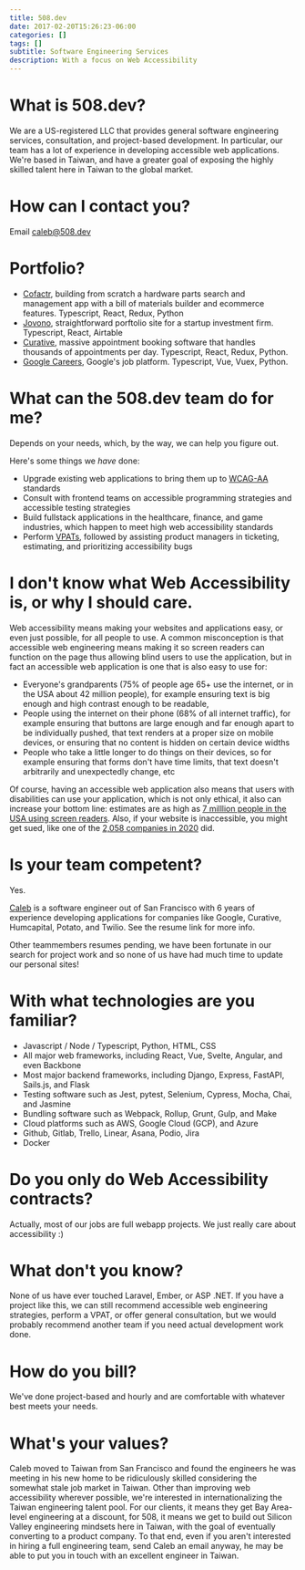 ```yaml
---
title: 508.dev
date: 2017-02-20T15:26:23-06:00
categories: []
tags: []
subtitle: Software Engineering Services
description: With a focus on Web Accessibility
---
```


# What is 508.dev?
We are a US-registered LLC that provides general software engineering services, consultation, and project-based development. In particular, our team has a lot of experience in developing accessible web applications. We're based in Taiwan, and have a greater goal of exposing the highly skilled talent here in Taiwan to the global market.

# How can I contact you?

Email caleb@508.dev

# Portfolio?

* [Cofactr](https://www.cofactr.com/), building from scratch a hardware parts search and management app with a bill of materials builder and ecommerce features. Typescript, React, Redux, Python
* [Jovono](https://www.jovono.com/), straightforward porftolio site for a startup investment firm. Typescript, React, Airtable
* [Curative](https://www.curative.com/), massive appointment booking software that handles thousands of appointments per day. Typescript, React, Redux, Python.
* [Google Careers](https://careers.google.com/), Google's job platform. Typescript, Vue, Vuex, Python.


# What can the 508.dev team do for me?
Depends on your needs, which, by the way, we can help you figure out.

Here's some things we *have* done:

* Upgrade existing web applications to bring them up to [WCAG-AA](https://www.w3.org/WAI/standards-guidelines/wcag/) standards
* Consult with frontend teams on accessible programming strategies and accessible testing strategies
* Build fullstack applications in the healthcare, finance, and game industries, which happen to meet high web accessibility standards
* Perform [VPATs](https://www.section508.gov/sell/vpat/), followed by assisting product managers in ticketing, estimating, and prioritizing accessibility bugs

# I don't know what Web Accessibility is, or why I should care.

Web accessibility means making your websites and applications easy, or even just possible, for all people to use. A common misconception is that accessible web engineering means making it so screen readers can function on the page thus allowing blind users to use the application, but in fact an accessible web application is one that is also easy to use for:

* Everyone's grandparents (75% of people age 65+ use the internet, or in the USA about 42 million people), for example ensuring text is big enough and high contrast enough to be readable,
* People using the internet on their phone (68% of all internet traffic), for example ensuring that buttons are large enough and far enough apart to be individually pushed, that text renders at a proper size on mobile devices, or ensuring that no content is hidden on certain device widths
* People who take a little longer to do things on their devices, so for example ensuring that forms don't have time limits, that text doesn't arbitrarily and unexpectedly change, etc

Of course, having an accessible web application also means that users with disabilities can use your application, which is not only ethical, it also can increase your bottom line: estimates are as high as [7 milllion people in the USA using screen readers](https://nfb.org/resources/blindness-statistics). Also, if your website is inaccessible, you might get sued, like one of the [2,058 companies in 2020](https://www.accessibility.com/complete-report-2020-website-accessibility-lawsuits) did.

# Is your team competent?

Yes.

[Caleb](https://calebjay.com/resume.html) is a software engineer out of San Francisco with 6 years of experience developing applications for companies like Google, Curative, Humcapital, Potato, and Twilio. See the resume link for more info.

Other teammembers resumes pending, we have been fortunate in our search for project work and so none of us have had much time to update our personal sites!

# With what technologies are you familiar?

* Javascript / Node / Typescript, Python, HTML, CSS
* All major web frameworks, including React, Vue, Svelte, Angular, and even Backbone
* Most major backend frameworks, including Django, Express, FastAPI, Sails.js, and Flask
* Testing software such as Jest, pytest, Selenium, Cypress, Mocha, Chai, and Jasmine
* Bundling software such as Webpack, Rollup, Grunt, Gulp, and Make
* Cloud platforms such as AWS, Google Cloud (GCP), and Azure
* Github, Gitlab, Trello, Linear, Asana, Podio, Jira
* Docker

# Do you only do Web Accessibility contracts?

Actually, most of our jobs are full webapp projects. We just really care about accessibility :)

# What don't you know?

None of us have ever touched Laravel, Ember, or ASP .NET. If you have a project like this, we can still recommend accessible web engineering strategies, perform a VPAT, or offer general consultation, but we would probably recommend another team if you need actual development work done.

# How do you bill?

We've done project-based and hourly and are comfortable with whatever best meets your needs.

# What's your values?

Caleb moved to Taiwan from San Francisco and found the engineers he was meeting in his new home to be ridiculously skilled considering the somewhat stale job market in Taiwan. Other than improving web accessibility wherever possible, we're interested in internationalizing the Taiwan engineering talent pool. For our clients, it means they get Bay Area-level engineering at a discount, for 508, it means we get to build out Silicon Valley engineering mindsets here in Taiwan, with the goal of eventually converting to a product company. To that end, even if you aren't interested in hiring a full engineering team, send Caleb an email anyway, he may be able to put you in touch with an excellent engineer in Taiwan.

